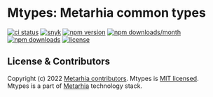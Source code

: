 # Mtypes: Metarhia common types

[![ci status](https://github.com/metarhia/mtypes/workflows/Testing%20CI/badge.svg)](https://github.com/metarhia/mtypes/actions?query=workflow%3A%22Testing+CI%22+branch%3Amaster)
[![snyk](https://snyk.io/test/github/metarhia/mtypes/badge.svg)](https://snyk.io/test/github/metarhia/mtypes)
[![npm version](https://badge.fury.io/js/mtypes.svg)](https://badge.fury.io/js/mtypes)
[![npm downloads/month](https://img.shields.io/npm/dm/mtypes.svg)](https://www.npmjs.com/package/mtypes)
[![npm downloads](https://img.shields.io/npm/dt/mtypes.svg)](https://www.npmjs.com/package/mtypes)
[![license](https://img.shields.io/badge/license-MIT-blue.svg)](https://github.com/metarhia/mtypes/blob/master/LICENSE)

## License & Contributors

Copyright (c) 2022 [Metarhia contributors](https://github.com/metarhia/mtypes/graphs/contributors).
Mtypes is [MIT licensed](./LICENSE).\
Mtypes is a part of [Metarhia](https://github.com/metarhia) technology stack.
